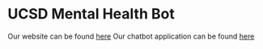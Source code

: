 # UCSD Mental Health Bot
Our website can be found [here](https://junyuelin.github.io/UCSD-MentalHealth-Bot/)
Our chatbot application can be found [here](https://github.com/a8truong/UCSD_MentalHealth_Bot)
